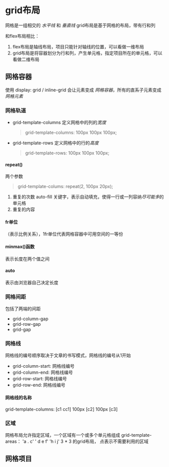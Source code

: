 # grid布局
网格是一组相交的 *水平线* 和 *垂直线*
grid布局是基于网格的布局，带有行和列

和flex布局相比：
1. flex布局是轴线布局，项目只能针对轴线的位置，可以看做一维布局
2. grid布局是将容器划分为行和列，产生单元格，指定项目所在的单元格，可以看做二维布局

## 网格容器
使用 display: grid / inline-grid 会让元素变成 *网格容器*，所有的直系子元素变成 *网格元素*

### 网格轨道
+ grid-template-columns 定义网格中的列的*宽度*
  > grid-template-columns: 100px 100px 100px;
+ grid-template-rows 定义网格中的行的*高度*
  > grid-template-rows: 100px 100px 100px;

#### repeat()
两个参数
> grid-template-colums: repeat(2, 100px 20px);
1. 重复的次数
  auto-fill 关键字，表示自动填充，使得一行或一列容纳*尽可能多*的单元格
2. 重复的内容
   
#### fr单位
（表示比例关系），1fr单位代表网格容器中可用空间的一等份

#### minmax()函数
表示长度在两个值之间

#### auto
表示由浏览器自己决定长度

### 网格间距
包括了两端的间距
+ grid-column-gap
+ grid-row-gap
+ grid-gap

### 网格线
网格线的编号顺序取决于文章的书写模式，网格线的编号从1开始
+ grid-column-start: 网格线编号
+ grid-column-end: 网格线编号
+ grid-row-start: 网格线编号
+ grid-row-end: 网格线编号

#### 网格线的名称
grid-template-columns: [c1 cc1] 100px [c2] 100px [c3]

### 区域
网格布局允许指定区域，一个区域有一个或多个单元格组成
grid-template-areas： 'a . c' ' d e f' 'h i j'
3 * 3 的grid布局， 点表示不需要利用的区域


## 网格项目


